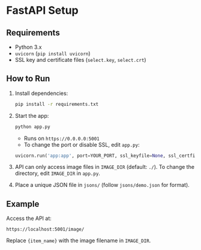 # FastAPI Setup

## Requirements

- Python 3.x
- `uvicorn` (`pip install uvicorn`)
- SSL key and certificate files (`select.key`, `select.crt`)

## How to Run

1. Install dependencies:

   ```bash
   pip install -r requirements.txt
   ```

2. Start the app:

   ```bash
   python app.py
   ```

   - Runs on `https://0.0.0.0:5001`
   - To change the port or disable SSL, edit `app.py`:

   ```python
   uvicorn.run('app:app', port=YOUR_PORT, ssl_keyfile=None, ssl_certfile=None)
   ```

3. API can only access image files in `IMAGE_DIR` (default: `./`). To change the directory, edit `IMAGE_DIR` in `app.py`.

4. Place a unique JSON file in `jsons/` (follow `jsons/demo.json` for format).

## Example

Access the API at:

```
https://localhost:5001/image/
```

Replace `{item_name}` with the image filename in `IMAGE_DIR`.
